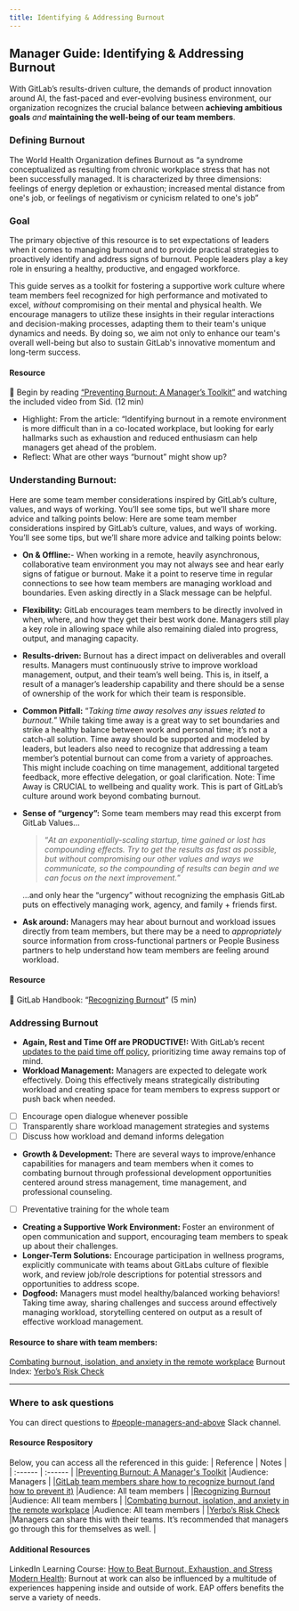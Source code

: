 ```yaml
---
title: Identifying & Addressing Burnout
---
```


## Manager Guide: Identifying & Addressing Burnout

With GitLab’s results-driven culture, the demands of product innovation around AI, the fast-paced and ever-evolving business environment, our organization recognizes the crucial balance between **achieving ambitious goals** *and* **maintaining the well-being of our team members**.

### Defining Burnout

The World Health Organization defines Burnout as “a syndrome conceptualized as resulting from chronic workplace stress that has not been successfully managed. It is characterized by three dimensions: feelings of energy depletion or exhaustion; increased mental distance from one's job, or feelings of negativism or cynicism related to one's job”

### Goal

The primary objective of this resource is to set expectations of leaders when it comes to managing burnout and to provide practical strategies to proactively identify and address signs of burnout. People leaders play a key role in ensuring a healthy, productive, and engaged workforce.

This guide serves as a toolkit for fostering a supportive work culture where team members feel recognized for high performance and motivated to excel, *without* compromising on their mental and physical health. We encourage managers to utilize these insights in their regular interactions and decision-making processes, adapting them to their team's unique dynamics and needs. By doing so, we aim not only to enhance our team's overall well-being but also to sustain GitLab's innovative momentum and long-term success.

#### Resource

🏁 Begin by reading [“Preventing Burnout: A Manager’s Toolkit”](https://about.gitlab.com/blog/2022/05/03/preventing-burnout-a-managers-toolkit/) and watching the included video from Sid. (12 min)
- Highlight: From the article: “Identifying burnout in a remote environment is more difficult than in a co-located workplace, but looking for early hallmarks such as exhaustion and reduced enthusiasm can help managers get ahead of the problem.
- Reflect: What are other ways “burnout” might show up?


### Understanding Burnout:

Here are some  team member considerations inspired by GitLab’s culture, values, and ways of working. You’ll see some tips, but we’ll share more advice and talking points below:
Here are some  team member considerations inspired by GitLab’s culture, values, and ways of working. You’ll see some tips, but we’ll share more advice and talking points below:
- **On & Offline:**-  When working in a remote, heavily asynchronous, collaborative team environment you may not always see and hear early signs of fatigue or burnout. Make it a point to reserve time in regular connections to see how team members are managing workload and boundaries. Even asking directly in a Slack message can be helpful.
- **Flexibility:** GitLab encourages team members to be directly involved in when, where, and how they get their best work done. Managers still play a key role in allowing space while also remaining dialed into progress, output, and managing capacity.
- **Results-driven:** Burnout has a direct impact on deliverables and overall results. Managers must continuously strive to improve workload management, output, and their team’s well being. This is, in itself, a result of a manager’s leadership capability and there should be a sense of ownership of the work for which their team is responsible.
- **Common Pitfall:**  “*Taking time away resolves any issues related to burnout.*” While taking time away is a great way to set boundaries and strike a healthy balance between work and personal time; it’s not a catch-all solution. Time away should be supported and modeled by leaders, but leaders also need to recognize that addressing a team member’s potential burnout can come from a variety of approaches. This might include coaching on time management, additional targeted feedback, more effective delegation, or goal clarification. Note: Time Away is CRUCIAL to wellbeing and quality work. This is part of GitLab’s culture around work beyond combating burnout.
- **Sense of “urgency”:**  Some team members may read this excerpt from GitLab Values…
    > “*At an exponentially-scaling startup, time gained or lost has compounding effects. Try to get the results as fast as possible, but without compromising our other values and ways we communicate, so the compounding of results can begin and we can focus on the next improvement.*”

     ...and only hear the “urgency” without recognizing the emphasis GitLab puts on effectively managing work, agency, and family + friends first.
- **Ask around:** Managers may hear about burnout and workload issues directly from team members, but there may be a need to *appropriately* source information from cross-functional partners or People Business partners to help understand how team members are feeling around workload.

#### Resource

🦊 GitLab Handbook: “[Recognizing Burnout](https://handbook.gitlab.com/handbook/paid-time-off/#recognizing-burnout)” (5 min)

### Addressing Burnout

- **Again, Rest and Time Off are PRODUCTIVE!:** With GitLab’s recent [updates to the paid time off policy](https://gitlab.slack.com/archives/C010XFJFTHN/p1701277010756539), prioritizing time away remains top of mind.
- **Workload Management:** Managers are expected to delegate work effectively. Doing this effectively means strategically distributing workload and creating space for team members to express support or push back when needed.
- [ ] Encourage open dialogue whenever possible
- [ ] Transparently share workload management strategies and systems
- [ ] Discuss how workload and demand informs delegation
- **Growth & Development:** There are several ways to improve/enhance capabilities for managers and team members when it comes to combating burnout through professional development opportunities centered around stress management, time management, and professional counseling.
- [ ] Preventative training for the whole team
- **Creating a Supportive Work Environment:** Foster an environment of open communication and support, encouraging team members to speak up about their challenges.
- **Longer-Term Solutions:** Encourage participation in wellness programs, explicitly communicate with teams about GitLabs culture of flexible work, and review job/role descriptions for potential stressors and opportunities to address scope.
- **Dogfood:** Managers must model healthy/balanced working behaviors! Taking time away, sharing challenges and success around effectively managing workload, storytelling centered on output as a result of effective workload management.

#### Resource to share with team members:

[Combating burnout, isolation, and anxiety in the remote workplace](https://handbook.gitlab.com/handbook/company/culture/all-remote/mental-health/)
Burnout Index: [Yerbo’s Risk Check](https://methods.yerbo.co/burnout-index/)

----

### Where to ask questions

You can direct questions to [#people-managers-and-above](https://gitlab.slack.com/archives/C01SFG8EDGA) Slack channel.

#### Resource Respository

Below, you can access all the referenced in this guide:
| Reference | Notes |
| :------ | :------ |
|[Preventing Burnout: A Manager's Toolkit](https://about.gitlab.com/blog/2022/05/03/preventing-burnout-a-managers-toolkit/)        |Audience: Managers        |
|[GitLab team members share how to recognize burnout (and how to prevent it)](https://about.gitlab.com/blog/2018/03/08/preventing-burnout/)        |Audience: All team members        |
|[Recognizing Burnout](https://handbook.gitlab.com/handbook/paid-time-off/#recognizing-burnout)        |Audience: All team members        |
|[Combating burnout, isolation, and anxiety in the remote workplace](https://handbook.gitlab.com/handbook/company/culture/all-remote/mental-health/)        |Audience: All team members        |
|[Yerbo’s Risk Check](https://methods.yerbo.co/burnout-index/)        |Managers can share this with their teams. It’s recommended that managers go through this for themselves as well.        |

#### Additional Resources

LinkedIn Learning Course: [How to Beat Burnout, Exhaustion, and Stress](https://levelup.gitlab.com/learn/course/avoiding-burnout/main/how-to-beat-burnout-exhaustion-and-stress?client=internal-team-members)
[Modern Health](https://handbook.gitlab.com/handbook/total-rewards/benefits/modern-health/#mental-wellness-services): Burnout at work can also be influenced by a multitude of experiences happening inside and outside of work. EAP offers benefits the serve a variety of needs.

